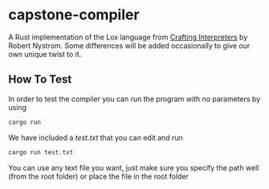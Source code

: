 # capstone-compiler

A Rust implementation of the Lox language from [Crafting Interpreters](https://craftinginterpreters.com) by Robert Nystrom. Some differences will be added 
occasionally to give our own unique twist to it.

## How To Test

In order to test the compiler you can run the program with no parameters by using
```bash
cargo run
```

We have included a *test.txt* that you can edit and run
```bash
cargo run test.txt
```
You can use any text file you want, just make sure you specify the path well (from the root folder) or place the file in the root folder
